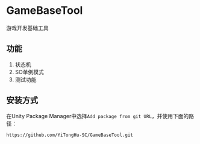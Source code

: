 # GameBaseTool

游戏开发基础工具

## 功能

1. 状态机
2. SO单例模式
3. 测试功能

## 安装方式

在Unity Package Manager中选择`Add package from git URL`，并使用下面的路径：

```
https://github.com/YiTongHu-SC/GameBaseTool.git
```
